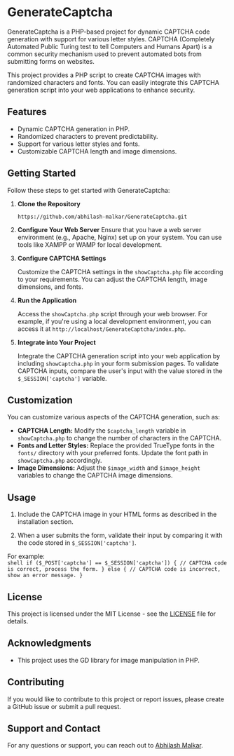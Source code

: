 # GenerateCaptcha

GenerateCaptcha is a PHP-based project for dynamic CAPTCHA code generation with support for various letter styles. CAPTCHA (Completely Automated Public Turing test to tell Computers and Humans Apart) is a common security mechanism used to prevent automated bots from submitting forms on websites.

This project provides a PHP script to create CAPTCHA images with randomized characters and fonts. You can easily integrate this CAPTCHA generation script into your web applications to enhance security.

## Features

- Dynamic CAPTCHA generation in PHP.
- Randomized characters to prevent predictability.
- Support for various letter styles and fonts.
- Customizable CAPTCHA length and image dimensions.

## Getting Started

Follow these steps to get started with GenerateCaptcha:

1. **Clone the Repository**

   ```shell
   https://github.com/abhilash-malkar/GenerateCaptcha.git
	```
2.	**Configure Your Web Server**
Ensure that you have a web server environment (e.g., Apache, Nginx) set up on your system. You can use tools like XAMPP or WAMP for local development.
3.  **Configure CAPTCHA Settings**
    
    Customize the CAPTCHA settings in the `showCaptcha.php` file according to your requirements. You can adjust the CAPTCHA length, image dimensions, and fonts.
    
4.  **Run the Application**
    
    Access the `showCaptcha.php` script through your web browser. For example, if you're using a local development environment, you can access it at `http://localhost/GenerateCaptcha/index.php`.
    
5.  **Integrate into Your Project**
    
    Integrate the CAPTCHA generation script into your web application by including `showCaptcha.php` in your form submission pages. To validate CAPTCHA inputs, compare the user's input with the value stored in the `$_SESSION['captcha']` variable.

## Customization

You can customize various aspects of the CAPTCHA generation, such as:

-   **CAPTCHA Length:** Modify the `$captcha_length` variable in `showCaptcha.php` to change the number of characters in the CAPTCHA.
-   **Fonts and Letter Styles:** Replace the provided TrueType fonts in the `fonts/` directory with your preferred fonts. Update the font path in `showCaptcha.php` accordingly.
-   **Image Dimensions:** Adjust the `$image_width` and `$image_height` variables to change the CAPTCHA image dimensions.

## Usage

1.  Include the CAPTCHA image in your HTML forms as described in the installation section.
    
2.  When a user submits the form, validate their input by comparing it with the code stored in `$_SESSION['captcha']`. 

For example:  
    ```shell
    if ($_POST['captcha'] == $_SESSION['captcha']) {
        // CAPTCHA code is correct, process the form.
    } else {
        // CAPTCHA code is incorrect, show an error message.
    }
    ```
    

## License

This project is licensed under the MIT License - see the [LICENSE](https://chat.openai.com/c/LICENSE) file for details.

## Acknowledgments

-   This project uses the GD library for image manipulation in PHP.

## Contributing

If you would like to contribute to this project or report issues, please create a GitHub issue or submit a pull request.

## Support and Contact

For any questions or support, you can reach out to [Abhilash Malkar](mailto:abhilash14m@gmail.com).
